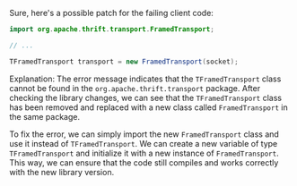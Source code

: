 Sure, here's a possible patch for the failing client code:
```java
import org.apache.thrift.transport.FramedTransport;

// ...

TFramedTransport transport = new FramedTransport(socket);
```
Explanation:
The error message indicates that the `TFramedTransport` class cannot be found in the `org.apache.thrift.transport` package. After checking the library changes, we can see that the `TFramedTransport` class has been removed and replaced with a new class called `FramedTransport` in the same package.

To fix the error, we can simply import the new `FramedTransport` class and use it instead of `TFramedTransport`. We can create a new variable of type `TFramedTransport` and initialize it with a new instance of `FramedTransport`. This way, we can ensure that the code still compiles and works correctly with the new library version.